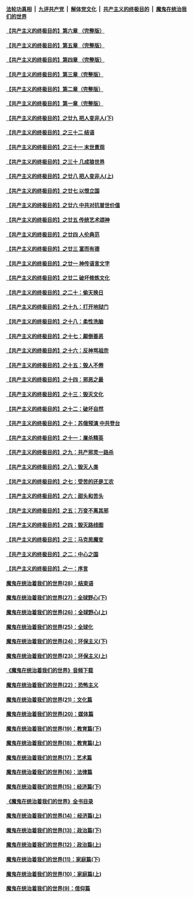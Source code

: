 ####  [法轮功真相](../../../../basic/blob/master/README.md?t=01011801) &nbsp;|&nbsp; [九评共产党](../../../../9ping.md/blob/master/README.md?t=01011801) &nbsp;|&nbsp; [解体党文化](../../../../jtdwh.md/blob/master/README.md?t=01011801)  &nbsp;|&nbsp; [共产主义的终极目的](../../../../gczydzjmd.md/blob/master/README.md?t=01011801) &nbsp;|&nbsp; [魔鬼在统治我们的世界](../../../../mgztzwmdsj.md/blob/master/README.md?t=01011801) 

#### [【共产主义的终极目的】第六章 （完整版）](../pages/nsc422/n11428913.md?t=01011801) 

#### [【共产主义的终极目的】第五章 （完整版）](../pages/nsc422/n11428912.md?t=01011801) 

#### [【共产主义的终极目的】第四章 （完整版）](../pages/nsc422/n11428907.md?t=01011801) 

#### [【共产主义的终极目的】第三章（完整版）](../pages/nsc422/n11428848.md?t=01011801) 

#### [【共产主义的终极目的】第二章（完整版）](../pages/nsc422/n11428831.md?t=01011801) 

#### [【共产主义的终极目的】第一章（完整版）](../pages/nsc422/n11417651.md?t=01011801) 

#### [【共产主义的终极目的】之廿九 把人变非人(下)](../pages/nsc422/n11344140.md?t=01011801) 

#### [【共产主义的终极目的】之三十二 结语](../pages/nsc422/n11360535.md?t=01011801) 

#### [【共产主义的终极目的】之三十一 末世景观](../pages/nsc422/n11351129.md?t=01011801) 

#### [【共产主义的终极目的】之三十 几成狼世界](../pages/nsc422/n11348280.md?t=01011801) 

#### [【共产主义的终极目的】之廿八 把人变非人(上)](../pages/nsc422/n11340492.md?t=01011801) 

#### [【共产主义的终极目的】之廿七 以恨立国](../pages/nsc422/n11336944.md?t=01011801) 

#### [【共产主义的终极目的】之廿六 中共对抗普世价值](../pages/nsc422/n11324785.md?t=01011801) 

#### [【共产主义的终极目的】之廿五 传统艺术颂神](../pages/nsc422/n11296396.md?t=01011801) 

#### [【共产主义的终极目的】之廿四 人伦典范](../pages/nsc422/n11296397.md?t=01011801) 

#### [【共产主义的终极目的】之廿三 富而有德](../pages/nsc422/n11283598.md?t=01011801) 

#### [【共产主义的终极目的】之廿一 神传语言文字](../pages/nsc422/n11263265.md?t=01011801) 

#### [【共产主义的终极目的】之廿二 破坏修炼文化](../pages/nsc422/n11245728.md?t=01011801) 

#### [【共产主义的终极目的】之二十：偷天换日](../pages/nsc422/n11238846.md?t=01011801) 

#### [【共产主义的终极目的】之十九：打开地狱门](../pages/nsc422/n11206376.md?t=01011801) 

#### [【共产主义的终极目的】之十八：柔性洗脑](../pages/nsc422/n11199994.md?t=01011801) 

#### [【共产主义的终极目的】之十七：颠倒善恶](../pages/nsc422/n11179782.md?t=01011801) 

#### [【共产主义的终极目的】之十六：反神骂祖宗](../pages/nsc422/n11166798.md?t=01011801) 

#### [【共产主义的终极目的】之十五：毁人不倦](../pages/nsc422/n11166792.md?t=01011801) 

#### [【共产主义的终极目的】之十四：邪恶之最](../pages/nsc422/n11150249.md?t=01011801) 

#### [【共产主义的终极目的】之十三：毁灭文化](../pages/nsc422/n11135227.md?t=01011801) 

#### [【共产主义的终极目的】之十二：破坏自然](../pages/nsc422/n11135214.md?t=01011801) 

#### [【共产主义的终极目的】之十：苏俄预演 中共登台](../pages/nsc422/n11118424.md?t=01011801) 

#### [【共产主义的终极目的】之十一：屠杀精英](../pages/nsc422/n11118442.md?t=01011801) 

#### [【共产主义的终极目的】之九：共产邪灵一路杀](../pages/nsc422/n11114139.md?t=01011801) 

#### [【共产主义的终极目的】之八：毁灭人类](../pages/nsc422/n11108503.md?t=01011801) 

#### [【共产主义的终极目的】之七：受苦的还是工农](../pages/nsc422/n11101809.md?t=01011801) 

#### [【共产主义的终极目的】之六：甜头和苦头](../pages/nsc422/n11096971.md?t=01011801) 

#### [【共产主义的终极目的】之五：万变不离其邪](../pages/nsc422/n11091285.md?t=01011801) 

#### [【共产主义的终极目的】之四：毁灭路线图](../pages/nsc422/n11086284.md?t=01011801) 

#### [【共产主义的终极目的】之三：马克思魔变](../pages/nsc422/n11061941.md?t=01011801) 

#### [【共产主义的终极目的】之二：中心之国](../pages/nsc422/n11047728.md?t=01011801) 

#### [【共产主义的终极目的】之一：序言](../pages/nsc422/n11086077.md?t=01011801) 

#### [魔鬼在统治着我们的世界(28)：结束语](../pages/nsc422/n10936246.md?t=01011801) 

#### [魔鬼在统治着我们的世界(27)：全球野心(下)](../pages/nsc422/n10928319.md?t=01011801) 

#### [魔鬼在统治着我们的世界(26)：全球野心(上)](../pages/nsc422/n10900318.md?t=01011801) 

#### [魔鬼在统治着我们的世界(25)：全球化](../pages/nsc422/n10788205.md?t=01011801) 

#### [魔鬼在统治着我们的世界(24)：环保主义(下)](../pages/nsc422/n10695307.md?t=01011801) 

#### [魔鬼在统治着我们的世界(23)：环保主义(上)](../pages/nsc422/n10688613.md?t=01011801) 

#### [《魔鬼在统治着我们的世界》音频下载](../pages/nsc422/n10635553.md?t=01011801) 

#### [魔鬼在统治着我们的世界(22)：恐怖主义](../pages/nsc422/n10614727.md?t=01011801) 

#### [魔鬼在统治着我们的世界(21)：文化篇](../pages/nsc422/n10597706.md?t=01011801) 

#### [魔鬼在统治着我们的世界(20)：媒体篇](../pages/nsc422/n10586579.md?t=01011801) 

#### [魔鬼在统治着我们的世界(19)：教育篇(下)](../pages/nsc422/n10564808.md?t=01011801) 

#### [魔鬼在统治着我们的世界(18)：教育篇(上)](../pages/nsc422/n10526970.md?t=01011801) 

#### [魔鬼在统治着我们的世界(17)：艺术篇](../pages/nsc422/n10499093.md?t=01011801) 

#### [魔鬼在统治着我们的世界(16)：法律篇](../pages/nsc422/n10485969.md?t=01011801) 

#### [魔鬼在统治着我们的世界(15)：经济篇(下)](../pages/nsc422/n10469975.md?t=01011801) 

#### [《魔鬼在统治着我们的世界》全书目录](../pages/nsc422/n10464261.md?t=01011801) 

#### [魔鬼在统治着我们的世界(14)：经济篇(上)](../pages/nsc422/n10457370.md?t=01011801) 

#### [魔鬼在统治着我们的世界(13)：政治篇(下)](../pages/nsc422/n10448270.md?t=01011801) 

#### [魔鬼在统治着我们的世界(12)：政治篇(上)](../pages/nsc422/n10444576.md?t=01011801) 

#### [魔鬼在统治着我们的世界(11)：家庭篇(下)](../pages/nsc422/n10440961.md?t=01011801) 

#### [魔鬼在统治着我们的世界(10)：家庭篇(上)](../pages/nsc422/n10435448.md?t=01011801) 

#### [魔鬼在统治着我们的世界(9)：信仰篇](../pages/nsc422/n10432159.md?t=01011801) 


